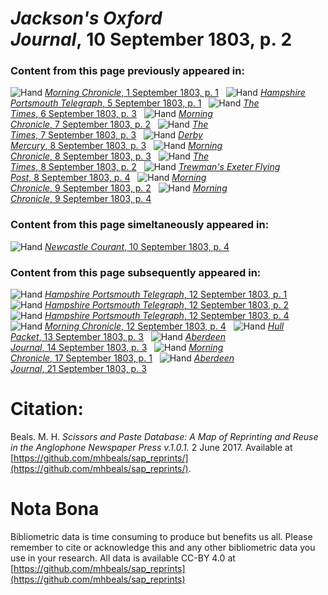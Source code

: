 # *Jackson's Oxford Journal*, 10 September 1803, p. 2  
  
### Content from this page previously appeared in:  
![Hand](http://scissorsandpaste.net/wp-content/uploads/2017/06/smallhandpointer.png) [*Morning Chronicle*, 1 September 1803, p. 1](https://mhbeals.github.io/sap_html/Morning-Chronicle/Morning-Chronicle-1-September-1803-p-1)  
![Hand](http://scissorsandpaste.net/wp-content/uploads/2017/06/smallhandpointer.png) [*Hampshire Portsmouth Telegraph*, 5 September 1803, p. 1](https://mhbeals.github.io/sap_html/Hampshire-Portsmouth-Telegraph/Hampshire-Portsmouth-Telegraph-5-September-1803-p-1)  
![Hand](http://scissorsandpaste.net/wp-content/uploads/2017/06/smallhandpointer.png) [*The Times*, 6 September 1803, p. 3](https://mhbeals.github.io/sap_html/The-Times/The-Times-6-September-1803-p-3)  
![Hand](http://scissorsandpaste.net/wp-content/uploads/2017/06/smallhandpointer.png) [*Morning Chronicle*, 7 September 1803, p. 2](https://mhbeals.github.io/sap_html/Morning-Chronicle/Morning-Chronicle-7-September-1803-p-2)  
![Hand](http://scissorsandpaste.net/wp-content/uploads/2017/06/smallhandpointer.png) [*The Times*, 7 September 1803, p. 3](https://mhbeals.github.io/sap_html/The-Times/The-Times-7-September-1803-p-3)  
![Hand](http://scissorsandpaste.net/wp-content/uploads/2017/06/smallhandpointer.png) [*Derby Mercury*, 8 September 1803, p. 3](https://mhbeals.github.io/sap_html/Derby-Mercury/Derby-Mercury-8-September-1803-p-3)  
![Hand](http://scissorsandpaste.net/wp-content/uploads/2017/06/smallhandpointer.png) [*Morning Chronicle*, 8 September 1803, p. 3](https://mhbeals.github.io/sap_html/Morning-Chronicle/Morning-Chronicle-8-September-1803-p-3)  
![Hand](http://scissorsandpaste.net/wp-content/uploads/2017/06/smallhandpointer.png) [*The Times*, 8 September 1803, p. 2](https://mhbeals.github.io/sap_html/The-Times/The-Times-8-September-1803-p-2)  
![Hand](http://scissorsandpaste.net/wp-content/uploads/2017/06/smallhandpointer.png) [*Trewman's Exeter Flying Post*, 8 September 1803, p. 4](https://mhbeals.github.io/sap_html/Trewman's-Exeter-Flying-Post/Trewman's-Exeter-Flying-Post-8-September-1803-p-4)  
![Hand](http://scissorsandpaste.net/wp-content/uploads/2017/06/smallhandpointer.png) [*Morning Chronicle*, 9 September 1803, p. 2](https://mhbeals.github.io/sap_html/Morning-Chronicle/Morning-Chronicle-9-September-1803-p-2)  
![Hand](http://scissorsandpaste.net/wp-content/uploads/2017/06/smallhandpointer.png) [*Morning Chronicle*, 9 September 1803, p. 4](https://mhbeals.github.io/sap_html/Morning-Chronicle/Morning-Chronicle-9-September-1803-p-4)  
  
### Content from this page simeltaneously appeared in:  
![Hand](http://scissorsandpaste.net/wp-content/uploads/2017/06/smallhandpointer.png) [*Newcastle Courant*, 10 September 1803, p. 4](https://mhbeals.github.io/sap_html/Newcastle-Courant/Newcastle-Courant-10-September-1803-p-4)  
  
### Content from this page subsequently appeared in:  
![Hand](http://scissorsandpaste.net/wp-content/uploads/2017/06/smallhandpointer.png) [*Hampshire Portsmouth Telegraph*, 12 September 1803, p. 1](https://mhbeals.github.io/sap_html/Hampshire-Portsmouth-Telegraph/Hampshire-Portsmouth-Telegraph-12-September-1803-p-1)  
![Hand](http://scissorsandpaste.net/wp-content/uploads/2017/06/smallhandpointer.png) [*Hampshire Portsmouth Telegraph*, 12 September 1803, p. 2](https://mhbeals.github.io/sap_html/Hampshire-Portsmouth-Telegraph/Hampshire-Portsmouth-Telegraph-12-September-1803-p-2)  
![Hand](http://scissorsandpaste.net/wp-content/uploads/2017/06/smallhandpointer.png) [*Hampshire Portsmouth Telegraph*, 12 September 1803, p. 4](https://mhbeals.github.io/sap_html/Hampshire-Portsmouth-Telegraph/Hampshire-Portsmouth-Telegraph-12-September-1803-p-4)  
![Hand](http://scissorsandpaste.net/wp-content/uploads/2017/06/smallhandpointer.png) [*Morning Chronicle*, 12 September 1803, p. 4](https://mhbeals.github.io/sap_html/Morning-Chronicle/Morning-Chronicle-12-September-1803-p-4)  
![Hand](http://scissorsandpaste.net/wp-content/uploads/2017/06/smallhandpointer.png) [*Hull Packet*, 13 September 1803, p. 3](https://mhbeals.github.io/sap_html/Hull-Packet/Hull-Packet-13-September-1803-p-3)  
![Hand](http://scissorsandpaste.net/wp-content/uploads/2017/06/smallhandpointer.png) [*Aberdeen Journal*, 14 September 1803, p. 3](https://mhbeals.github.io/sap_html/Aberdeen-Journal/Aberdeen-Journal-14-September-1803-p-3)  
![Hand](http://scissorsandpaste.net/wp-content/uploads/2017/06/smallhandpointer.png) [*Morning Chronicle*, 17 September 1803, p. 1](https://mhbeals.github.io/sap_html/Morning-Chronicle/Morning-Chronicle-17-September-1803-p-1)  
![Hand](http://scissorsandpaste.net/wp-content/uploads/2017/06/smallhandpointer.png) [*Aberdeen Journal*, 21 September 1803, p. 3](https://mhbeals.github.io/sap_html/Aberdeen-Journal/Aberdeen-Journal-21-September-1803-p-3)  


# Citation: 

Beals. M. H. *Scissors and Paste Database: A Map of Reprinting and Reuse in the Anglophone Newspaper Press v.1.0.1.* 2 June 2017. Available at [https://github.com/mhbeals/sap_reprints/](https://github.com/mhbeals/sap_reprints/). 

# Nota Bona

Bibliometric data is time consuming to produce but benefits us all. Please remember to cite or acknowledge this and any other bibliometric data you use in your research. All data is available CC-BY 4.0 at [https://github.com/mhbeals/sap_reprints](https://github.com/mhbeals/sap_reprints)